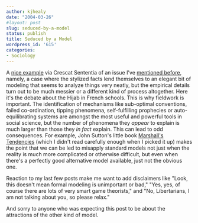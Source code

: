 ```yaml
---
author: kjhealy
date: "2004-03-26"
#layout: post
slug: seduced-by-a-model
status: publish
title: Seduced by a Model
wordpress_id: '615'
categories:
- Sociology
---
```


A [nice example](http://www.crescatsententia.org/archives/week_2004_03_21.html#003440) via Crescat Sententia of an issue I've [mentioned before](http://www.crookedtimber.org/archives/001259.html), namely, a case where the stylized facts lend themselves to an elegant bit of modeling that seems to analyze things very neatly, but the empirical details turn out to be much messier or a different kind of process altogether. Here it's the debate about the Hijab in French schools. This is why fieldwork is important. The identification of mechanisms like sub-optimal conventions, failed co-ordination, tipping phenomena, self-fulfilling prophecies or auto-equilibrating systems are amongst the most useful and powerful tools in social science, but the number of phenomena they *appear* to explain is much larger than those they *in fact* explain. This can lead to odd consequences. For example, John Sutton's little book [Marshall's Tendencies](http://www.amazon.com/exec/obidos/ASIN/0262692791/kieranhealysw-20/ref=nosim/) (which I didn't read carefully enough when I picked it up) makes the point that we can be led to misapply standard models not just when the reality is much more complicated or otherwise difficult, but even when there's a perfectly good alternative model available, just not the obvious one.

Reaction to my last few posts make me want to add disclaimers like "Look, this doesn't mean formal modeling is unimportant or bad," "Yes, yes, of course there are lots of very smart game theorists," and "No, Libertarians, I am not talking about you, so please relax."

And sorry to anyone who was expecting this post to be about the attractions of the other kind of model.
